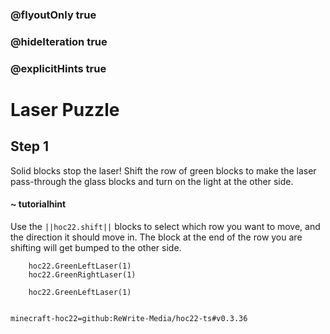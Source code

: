 ### @flyoutOnly true
### @hideIteration true
### @explicitHints true


# Laser Puzzle

## Step 1
Solid blocks stop the laser! Shift the row of green blocks to make the laser pass-through the glass blocks and turn on the light at the other side. 

#### ~ tutorialhint 
Use the ``||hoc22.shift||`` blocks to select which row you want to move, and the direction it should move in. The block at the end of the row you are shifting will get bumped to the other side.



```ghost
    hoc22.GreenLeftLaser(1)
    hoc22.GreenRightLaser(1)

```
```template
    hoc22.GreenLeftLaser(1)
      
```
```package
minecraft-hoc22=github:ReWrite-Media/hoc22-ts#v0.3.36
```